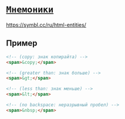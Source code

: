 # [`Мнемоники`](../index.md)

https://symbl.cc/ru/html-entities/

## Пример

```html
<!-- (copy: знак копирайта) -->
<span>&copy;</span>

<!-- (greater than: знак больше) -->
<span>&gt;</span>

<!-- (less than: знак меньше) -->
<span>&lt;</span>

<!-- (no backspace: неразрывный пробел) -->
<span>&nbsp;</span>
```

